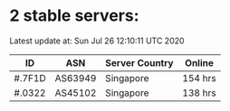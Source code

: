 # 2 stable servers:

Latest update at: Sun Jul 26 12:10:11 UTC 2020

| ID | ASN | Server Country | Online |
| -- | --- | -------------- | ------ |
| #.7F1D | AS63949 | Singapore | 154 hrs |
| #.0322 | AS45102 | Singapore | 138 hrs |

